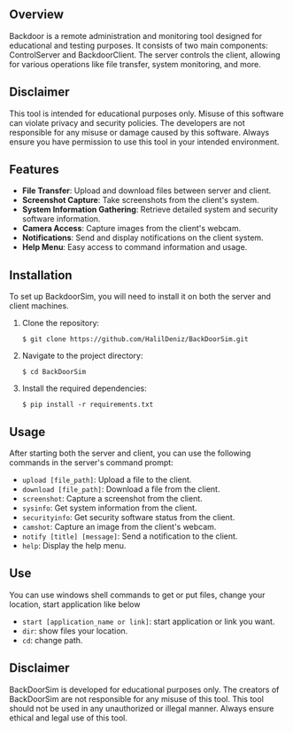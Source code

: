## **Overview**
Backdoor is a remote administration and monitoring tool designed for educational and testing purposes. It consists of two main components: ControlServer and BackdoorClient. The server controls the client, allowing for various operations like file transfer, system monitoring, and more.

## **Disclaimer**
This tool is intended for educational purposes only. Misuse of this software can violate privacy and security policies. The developers are not responsible for any misuse or damage caused by this software. Always ensure you have permission to use this tool in your intended environment.


## **Features**
- **File Transfer**: Upload and download files between server and client.
- **Screenshot Capture**: Take screenshots from the client's system.
- **System Information Gathering**: Retrieve detailed system and security software information.
- **Camera Access**: Capture images from the client's webcam.
- **Notifications**: Send and display notifications on the client system.
- **Help Menu**: Easy access to command information and usage.

## **Installation**
To set up BackdoorSim, you will need to install it on both the server and client machines.

1. Clone the repository:

   ```shell
   $ git clone https://github.com/HalilDeniz/BackDoorSim.git
   ```

2. Navigate to the project directory:

   ```shell
   $ cd BackDoorSim
   ```

3. Install the required dependencies:

   ```shell
   $ pip install -r requirements.txt
   ```
## **Usage**
After starting both the server and client, you can use the following commands in the server's command prompt:

- `upload [file_path]`: Upload a file to the client.
- `download [file_path]`: Download a file from the client.
- `screenshot`: Capture a screenshot from the client.
- `sysinfo`: Get system information from the client.
- `securityinfo`: Get security software status from the client.
- `camshot`: Capture an image from the client's webcam.
- `notify [title] [message]`: Send a notification to the client.
- `help`: Display the help menu.

## **Use**
You can use windows shell commands to get or put files, change your location, start application like below
- `start [application_name or link]`: start application or link you want.
- `dir`: show files your location.
- `cd`: change path.

## **Disclaimer**
BackDoorSim is developed for educational purposes only. The creators of BackDoorSim are not responsible for any misuse of this tool. This tool should not be used in any unauthorized or illegal manner. Always ensure ethical and legal use of this tool.
